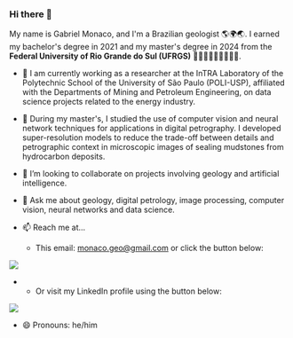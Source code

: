 ### Hi there 👋

My name is Gabriel Monaco, and I'm a Brazilian geologist 🌎🌍🌏. I earned my bachelor's degree in 2021 and my master's degree in 2024 from the **Federal University of Rio Grande do Sul (UFRGS)** 👨🏼‍🎓👨🏼‍🎓👨🏼‍🎓.

- 🔭 I am currently working as a researcher at the InTRA Laboratory of the Polytechnic School of the University of São Paulo (POLI-USP), affiliated with the Departments of Mining and Petroleum Engineering, on data science projects related to the energy industry.
  
- 🌱 During my master's, I studied the use of computer vision and neural network techniques for applications in digital petrography. I developed super-resolution models to reduce the trade-off between details and petrographic context in microscopic images of sealing mudstones from hydrocarbon deposits.
  
- 👯 I’m looking to collaborate on projects involving geology and artificial intelligence.

- 💬 Ask me about geology, digital petrology, image processing, computer vision, neural networks and data science.
  
- 📫 Reach me at...
  - This email: monaco.geo@gmail.com or click the button below:
<div> 
   <a href = "mailto:monaco.geo@gmail.com"><img src="https://img.shields.io/badge/-Gmail-%23333?style=for-the-badge&logo=gmail&logoColor=red" target="_blank"></a>
</div>

-
  - Or visit my LinkedIn profile using the button below:
<div>
  <a href="https://www.linkedin.com/in/gabrielmonacorsilva/" target="_blank"><img src="https://img.shields.io/badge/-LinkedIn-%230077B5?style=for-the-badge&logo=linkedin&logoColor=white" target="_blank"></a> 
</div>
 
- 😄 Pronouns: he/him
